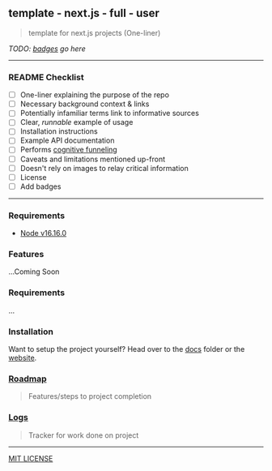## template - next.js - full - user
> template for next.js projects (One-liner)

*TODO: [badges](https://shields.io/) go here*

---

### README Checklist

- [ ] One-liner explaining the purpose of the repo
- [ ] Necessary background context & links
- [ ] Potentially infamiliar terms link to informative sources
- [ ] Clear, *runnable* example of usage
- [ ] Installation instructions
- [ ] Example API documentation
- [ ] Performs [cognitive funneling](https://github.com/noffle/art-of-readme#cognitive-funneling)
- [ ] Caveats and limitations mentioned up-front
- [ ] Doesn't rely on images to relay critical information
- [ ] License
- [ ] Add badges

---

### Requirements

- [Node v16.16.0](https://nodejs.org/en/download/) 

### Features

...Coming Soon

### Requirements

...

### Installation

Want to setup the project yourself? 
Head over to the [docs](docs/README.md) folder 
or the [website](https://jazicorn.github.io/template-nextjs-full-user/).

### [Roadmap](./docs/developer/roadmap/_index.md)
> Features/steps to project completion

### [Logs](./docs/developer/logs/_index.md)
> Tracker for work done on project

---

[MIT LICENSE](LICENSE.md)

